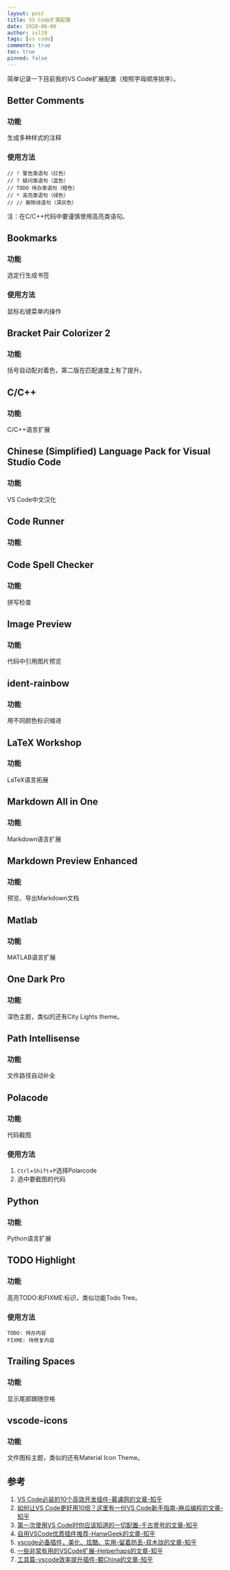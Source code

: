 ```yaml
---
layout: post
title: VS Code扩展配置
date: 2020-06-06
author: zxl19
tags: [vs code]
comments: true
toc: true
pinned: false
---
```


简单记录一下目前我的VS Code扩展配置（按照字母顺序排序）。

<!-- more -->

## Better Comments

### 功能
生成多种样式的注释

### 使用方法
```
// ! 警告类语句（红色）
// ? 疑问类语句（蓝色）
// TODO 待办类语句（橙色）
// * 高亮类语句（绿色）
// // 删除线语句（深灰色）
```
注：在C/C++代码中要谨慎使用高亮类语句。

## Bookmarks
### 功能
选定行生成书签

### 使用方法
鼠标右键菜单内操作

## Bracket Pair Colorizer 2
### 功能
括号自动配对着色，第二版在匹配速度上有了提升。

## C/C++
### 功能
C/C++语言扩展

## Chinese (Simplified) Language Pack for Visual Studio Code
### 功能
VS Code中文汉化

## Code Runner
### 功能

## Code Spell Checker
### 功能
拼写检查

## Image Preview
### 功能
代码中引用图片预览

## ident-rainbow
### 功能
用不同颜色标识缩进

## LaTeX Workshop
### 功能
LaTeX语言拓展

## Markdown All in One
### 功能
Markdown语言扩展

## Markdown Preview Enhanced
### 功能
预览、导出Markdown文档

## Matlab
### 功能
MATLAB语言扩展

## One Dark Pro
### 功能
深色主题，类似的还有City Lights theme。

## Path Intellisense
### 功能
文件路径自动补全

## Polacode
### 功能
代码截图

### 使用方法
1. `Ctrl`+`Shift`+`P`选择Polarcode
2. 选中要截图的代码

## Python
### 功能
Python语言扩展

## TODO Highlight
### 功能
高亮TODO:和FIXME:标识，类似功能Todo Tree。

### 使用方法
```
TODO: 待办内容
FIXME: 待修复内容
```

## Trailing Spaces
### 功能
显示尾部跟随空格

## vscode-icons
### 功能
文件图标主题，类似的还有Material Icon Theme。

## 参考
1. [VS Code必装的10个高效开发插件-慕课网的文章-知乎](https://zhuanlan.zhihu.com/p/56719281)
2. [如何让VS Code更好用10倍？这里有一份VS Code新手指南-麻瓜编程的文章-知乎](https://zhuanlan.zhihu.com/p/99462672)
3. [第一次使用VS Code时你应该知道的一切配置-千古壹号的文章-知乎](https://zhuanlan.zhihu.com/p/62913725)
4. [自用VSCode优质插件推荐-HanwGeek的文章-知乎](https://zhuanlan.zhihu.com/p/89693351)
5. [vscode必备插件，美化、炫酷、实用-留着防丢-双木珑的文章-知乎](https://zhuanlan.zhihu.com/p/112016680)
6. [一些非常有用的VSCode扩展-Helperhaps的文章-知乎](https://zhuanlan.zhihu.com/p/29553584)
7. [工具篇-vscode效率提升插件-鲲China的文章-知乎](https://zhuanlan.zhihu.com/p/73452541)